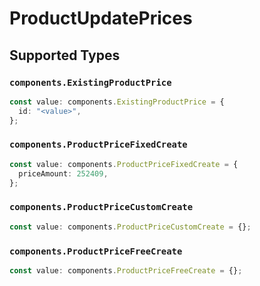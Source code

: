 # ProductUpdatePrices


## Supported Types

### `components.ExistingProductPrice`

```typescript
const value: components.ExistingProductPrice = {
  id: "<value>",
};
```

### `components.ProductPriceFixedCreate`

```typescript
const value: components.ProductPriceFixedCreate = {
  priceAmount: 252409,
};
```

### `components.ProductPriceCustomCreate`

```typescript
const value: components.ProductPriceCustomCreate = {};
```

### `components.ProductPriceFreeCreate`

```typescript
const value: components.ProductPriceFreeCreate = {};
```

